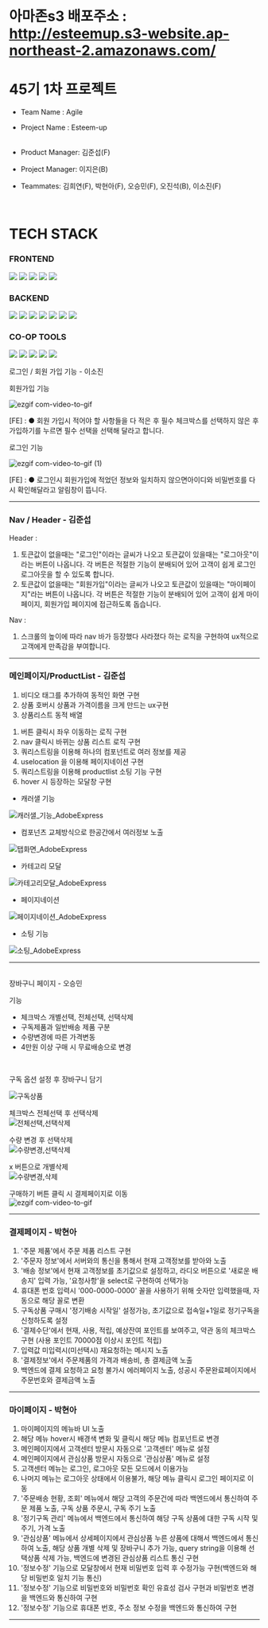 # 아마존s3 배포주소 : http://esteemup.s3-website.ap-northeast-2.amazonaws.com/

# 45기 1차 프로젝트

- Team Name : Agile <br>
- Project Name : Esteem-up <br>  <br>

- Product Manager: 김준섭(F) <br>
- Project Manager: 이지은(B) <br>
- Teammates: 김희연(F), 박현아(F), 오승민(F), 오진석(B), 이소진(F) <br>

<br>


# TECH STACK

<div display=flex >

### FRONTEND <br>
<img src="https://img.shields.io/badge/html-E34F26?style=for-the-badge&logo=html5&logoColor=white">
<img src="https://img.shields.io/badge/css-1572B6?style=for-the-badge&logo=css3&logoColor=white">
<img src="https://img.shields.io/badge/react-61DAFB?style=for-the-badge&logo=react&logoColor=black">
<img src="https://img.shields.io/badge/javascript-F7DF1E?style=for-the-badge&logo=javascript&logoColor=black">
<img src="https://img.shields.io/badge/sass-CC6699?style=for-the-badge&logo=sass&logoColor=red"> 
 
### BACKEND <br>
<img src="https://img.shields.io/badge/node.js-339933?style=for-the-badge&logo=Node.js&logoColor=white">
<img src="https://img.shields.io/badge/javascript-F7DF1E?style=for-the-badge&logo=javascript&logoColor=black"> 
<img src="https://img.shields.io/badge/express-000000?style=for-the-badge&logo=express&logoColor=white">
<img src="https://img.shields.io/badge/mysql-4479A1?style=for-the-badge&logo=mysql&logoColor=white">
<img src="https://img.shields.io/badge/npm-CB3837?style=for-the-badge&logo=npm&logoColor=white">
<img src="https://img.shields.io/badge/TypeORM-262627?style=for-the-badge&logo=TypeORM&logoColor=white">
<img src="https://img.shields.io/badge/postman-FF4500?style=for-the-badge&logo=postman&logoColor=white">
 
### CO-OP TOOLS <br>
<img src="https://img.shields.io/badge/github-181717?style=for-the-badge&logo=github&logoColor=white">
<img src="https://img.shields.io/badge/git-F05032?style=for-the-badge&logo=git&logoColor=white">
<img src="https://img.shields.io/badge/Slack-4A154B?style=for-the-badge&logo=Slack&logoColor=white">
<img src="https://img.shields.io/badge/Trello-0052CC?style=for-the-badge&logo=Trello&logoColor=white">
<img src="https://img.shields.io/badge/Notion-000000?style=for-the-badge&logo=Notion&logoColor=white">
</div>


로그인 / 회원 가입 기능 - 이소진

회원가입 기능 

![ezgif com-video-to-gif](https://github.com/wecode-bootcamp-korea/45-1st-Agile-frontend/assets/73672946/0288aea6-ed83-4fc3-9787-72f958c103bc)

[FE] : ● 회원 가입시 적어야 할 사항들을 다 적은 후 필수 체크박스를 선택하지 않은 후 가입하기를 누르면 필수 선택을 선택해 달라고 합니다. 
       
로그인 기능

![ezgif com-video-to-gif (1)](https://github.com/wecode-bootcamp-korea/45-1st-Agile-frontend/assets/73672946/926b7263-26a6-41f2-a2d0-63b91b745a39)

[FE] : ● 로그인시 회원가입에 적었던 정보와 일치하지 않으면아이디와 비밀번호를 다시 확인해달라고 알림창이 뜹니다.
      

------------------------
### Nav / Header - 김준섭

Header :
1) 토큰값이 없을때는 "로그인"이라는 글씨가 나오고 토큰값이 있을때는 "로그아웃"이라는 버튼이 나옵니다. 각 버튼은 적절한 기능이 분배되어 있어 고객이 쉽게 로그인 로그아웃을 할 수 있도록 합니다.
2) 토큰값이 없을때는 "회원가입"이라는 글씨가 나오고 토큰값이 있을때는 "마이페이지"라는 버튼이 나옵니다. 각 버튼은 적절한 기능이 분배되어 있어 고객이 쉽게 마이페이지, 회원가입 페이지에 접근하도록 돕습니다.


Nav :
1) 스크롤의 높이에 따라 nav 바가 등장했다 사라졌다 하는 로직을 구현하여 ux적으로 고객에게 만족감을 부여합니다.

----------------------------------------------------------

### 메인페이지/ProductList - 김준섭
1) 비디오 태그를 추가하여 동적인 화면 구현
2) 상품 호버시 상품과 가격이름을 크게 만드는 ux구현
3) 상품리스트 동적 배열
  1. 버튼 클릭시 좌우 이동하는 로직 구현
  2. nav 클릭시 바뀌는 상품 리스트 로직 구현
  3. 쿼리스트링을 이용해 하나의 컴포넌트로 여러 정보를 제공
  4. uselocation 을 이용해 페이지네이션 구현
  5. 쿼리스트링을 이용해 productlist 소팅 기능 구현
  6. hover 시 등장하는 모달창 구현



* 캐러샐 기능
  
![캐러샐_기능_AdobeExpress](https://github.com/wecode-bootcamp-korea/45-1st-Agile-frontend/assets/127650045/b2235c9a-d6ef-4cbb-ae71-e36501a464eb)



* 컴포넌츠 교체방식으로 한공간에서 여러정보 노출
  
![탭화면_AdobeExpress](https://github.com/wecode-bootcamp-korea/45-1st-Agile-frontend/assets/127650045/37fb2875-932b-40a3-8392-b35780c444c4)



* 카테고리 모달

![카테고리모달_AdobeExpress](https://github.com/wecode-bootcamp-korea/45-1st-Agile-frontend/assets/127650045/48b84b48-7b41-4e78-91e2-3fa224554b2b)



* 페이지네이션

![페이지네이션_AdobeExpress](https://github.com/wecode-bootcamp-korea/45-1st-Agile-frontend/assets/127650045/a7b0bd9a-53e3-48e9-aaa6-204ba6dddffa)



* 소팅 기능

![소팅_AdobeExpress](https://github.com/wecode-bootcamp-korea/45-1st-Agile-frontend/assets/127650045/a0e3e7b1-8a40-444c-b9d7-cef0f02254a1)

---------------------------------------
<br>
장바구니 페이지 - 오승민
<br />

기능
- 체크박스 개별선택, 전체선택, 선택삭제
- 구독제품과 일반배송 제품 구분
- 수량변경에 따른 가격변동 
- 4만원 이상 구매 시 무료배송으로 변경
<br />

구독 옵션 설정 후 장바구니 담기 <br/>

![구독상품](https://github.com/wecode-bootcamp-korea/45-1st-Agile-frontend/assets/130316191/adf31377-bef4-46b5-b671-ed22149babb2)


체크박스 전체선택 후 선택삭제 <br/>
![전체선택,선택삭제](https://github.com/wecode-bootcamp-korea/45-1st-Agile-frontend/assets/130316191/64b6b8ae-f388-49b6-bfe9-1e0f5f28775b)

수량 변경 후 선택삭제 <br />
![수량변경,선택삭제](https://github.com/wecode-bootcamp-korea/45-1st-Agile-frontend/assets/130316191/11adcc2a-8a58-48fa-803f-649137025e37)

x 버튼으로 개별삭제 <br />
![수량변경,삭제](https://github.com/wecode-bootcamp-korea/45-1st-Agile-frontend/assets/130316191/7fe560cd-4b76-417c-93f5-489f02322427)


구매하기 버튼 클릭 시 결제페이지로 이동 <br />
![ezgif com-video-to-gif](https://github.com/wecode-bootcamp-korea/45-1st-Agile-frontend/assets/130316191/e4ad6ce5-ca73-4911-b676-5ecdb9bae118)

------------------------
### 결제페이지 - 박현아

1) '주문 제품'에서 주문 제품 리스트 구현
2) '주문자 정보'에서 서버와의 통신을 통해서 현재 고객정보를 받아와 노출
3) '배송 정보'에서 현재 고객정보를 초기값으로 설정하고, 라디오 버튼으로 '새로운 배송지' 입력 가능, '요청사항'을 select로 구현하여 선택가능
4) 휴대폰 번호 입력시 '000-0000-0000' 꼴을 사용하기 위해 숫자만 입력했을때, 자동으로 해당 꼴로 변환
5) 구독상품 구매시 '정기배송 시작일' 설정가능, 초기값으로 접속일+1일로 정기구독을 신청하도록 설정
6) '결제수단'에서 현재, 사용, 적립, 예상잔여 포인트를 보여주고, 약관 동의 체크박스 구현 (사용 포인트 70000점 이상시 포인트 적립)
7) 입력값 미입력시(미선택시) 재요청하는 메시지 노출
8) '결제정보'에서 주문제품의 가격과 배송비, 총 결제금액 노출
9) 백엔드에 결제 요청하고 요청 불가시 에러페이지 노출, 성공시 주문완료페이지에서 주문번호와 결제금액 노출

----------------------------------------------------------

### 마이페이지 - 박현아

1) 마이페이지의 메뉴바 UI 노출
2) 해당 메뉴 hover시 배경색 변화 및 클릭시 해당 메뉴 컴포넌트로 변경
3) 메인페이지에서 고객센터 방문시 자동으로 '고객센터' 메뉴로 설정
4) 메인페이지에서 관심상품 방문시 자동으로 '관심상품' 메뉴로 설정
5) 고객센터 메뉴는 로그인, 로그아웃 모든 모드에서 이용가능
6) 나머지 메뉴는 로그아웃 상태에서 이용불가, 해당 메뉴 클릭시 로그인 페이지로 이동
7) '주문배송 현황, 조회' 메뉴에서 해당 고객의 주문건에 따라 백엔드에서 통신하여 주문 제품 노출, 구독 상품 주문시, 구독 주기 노출
8) '정기구독 관리' 메뉴에서 백엔드에서 통신하여 해당 구독 상품에 대한 구독 시작 및 주기, 가격 노출
9) '관심상품' 메뉴에서 상세페이지에서 관심상품 누른 상품에 대해서 백엔드에서 통신하여 노출, 해당 상품 개별 삭제 및 장바구니 추가 가능, query string을 이용해 선택상품 삭제 가능, 백엔드에 변경된 관심상품 리스트 통신 구현
10) '정보수정' 기능으로 모달창에서 현재 비밀번호 입력 후 수정가능 구현(백엔드와 해당 비밀번호 일치 기능 통신)
11) '정보수정' 기능으로 비밀번호와 비밀번호 확인 유효성 검사 구현과 비밀번호 변경을 백엔드와 통신하여 구현
12) '정보수정' 기능으로 휴대폰 번호, 주소 정보 수정을 백엔드와 통신하여 구현

----------------------------------------------------------
